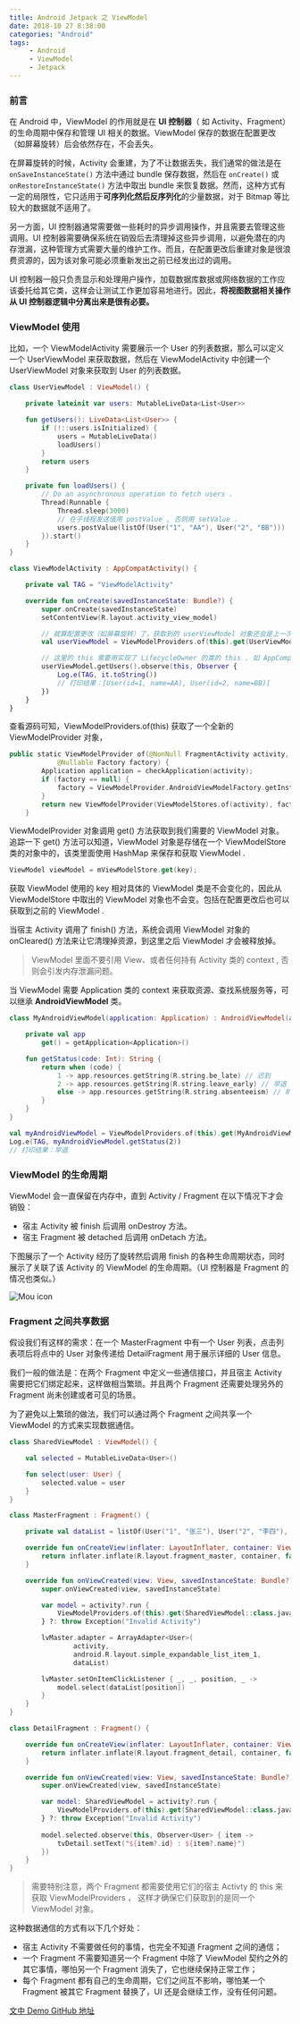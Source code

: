 ```yaml
---
title: Android Jetpack 之 ViewModel
date: 2018-10 27 8:38:00
categories: "Android"
tags:
     - Android
     - ViewModel
     - Jetpack
---
```







### 前言

在 Android 中，ViewModel 的作用就是在 **UI 控制器**（ 如 Activity、Fragment）的生命周期中保存和管理 UI 相关的数据。ViewModel 保存的数据在配置更改（如屏幕旋转）后会依然存在，不会丢失。

在屏幕旋转的时候，Activity 会重建，为了不让数据丢失，我们通常的做法是在 `onSaveInstanceState()` 方法中通过 bundle 保存数据，然后在 `onCreate()` 或 `onRestoreInstanceState()` 方法中取出 bundle 来恢复数据。然而，这种方式有一定的局限性，它只适用于**可序列化然后反序列化**的少量数据，对于 Bitmap 等比较大的数据就不适用了。

另一方面，UI 控制器通常需要做一些耗时的异步调用操作，并且需要去管理这些调用。UI 控制器需要确保系统在销毁后去清理掉这些异步调用，以避免潜在的内存泄漏，这种管理方式需要大量的维护工作。而且，在配置更改后重建对象是很浪费资源的，因为该对象可能必须重新发出之前已经发出过的调用。

UI 控制器一般只负责显示和处理用户操作，加载数据库数据或网络数据的工作应该委托给其它类，这样会让测试工作更加容易地进行。因此，**将视图数据相关操作从 UI 控制器逻辑中分离出来是很有必要。**

### ViewModel 使用

比如，一个 ViewModelActivity 需要展示一个 User 的列表数据，那么可以定义一个 UserViewModel 来获取数据，然后在 ViewModelActivity 中创建一个 UserViewModel 对象来获取到 User 的列表数据。

```Kotlin
class UserViewModel : ViewModel() {

    private lateinit var users: MutableLiveData<List<User>>

    fun getUsers(): LiveData<List<User>> {
        if (!::users.isInitialized) {
            users = MutableLiveData()
            loadUsers()
        }
        return users
    }

    private fun loadUsers() {
        // Do an asynchronous operation to fetch users .
        Thread(Runnable {
            Thread.sleep(3000)
            // 在子线程发送值用 postValue , 否则用 setValue .
            users.postValue(listOf(User("1", "AA"), User("2", "BB")))
        }).start()
    }
}
```

```Kotlin
class ViewModelActivity : AppCompatActivity() {

    private val TAG = "ViewModelActivity"

    override fun onCreate(savedInstanceState: Bundle?) {
        super.onCreate(savedInstanceState)
        setContentView(R.layout.activity_view_model)

        // 就算配置更改（如屏幕旋转）了，获取到的 userViewModel 对象还会是上一次的 UserViewModel 对象
        val userViewModel = ViewModelProviders.of(this).get(UserViewModel::class.java)

        // 这里的 this 需要用实现了 LifecycleOwner 的类的 this . 如 AppCompatActivity、FragmentActivity
        userViewModel.getUsers().observe(this, Observer {
            Log.e(TAG, it.toString())
            // 打印结果：[User(id=1, name=AA), User(id=2, name=BB)]
        })
    }
}
```

查看源码可知，ViewModelProviders.of(this) 获取了一个全新的 ViewModelProvider 对象，

```Kotlin
public static ViewModelProvider of(@NonNull FragmentActivity activity,
            @Nullable Factory factory) {
        Application application = checkApplication(activity);
        if (factory == null) {
            factory = ViewModelProvider.AndroidViewModelFactory.getInstance(application);
        }
        return new ViewModelProvider(ViewModelStores.of(activity), factory);
    }
```

ViewModelProvider 对象调用 get() 方法获取到我们需要的 ViewModel 对象。追踪一下 get() 方法可以知道，ViewModel 对象是存储在一个 ViewModelStore 类的对象中的，该类里面使用 HashMap 来保存和获取 ViewModel . 

```Kotlin
ViewModel viewModel = mViewModelStore.get(key);
```

获取 ViewModel 使用的 key 相对具体的 ViewModel 类是不会变化的，因此从 ViewModelStore 中取出的 ViewModel 对象也不会变。包括在配置更改后也可以获取到之前的 ViewModel .

当宿主 Activity 调用了 finish() 方法，系统会调用 ViewModel 对象的 onCleared() 方法来让它清理掉资源，到这里之后 ViewModel 才会被释放掉。

> ViewModel 里面不要引用 View、或者任何持有 Activity 类的 context , 否则会引发内存泄漏问题。

当 ViewModel 需要 Application 类的 context 来获取资源、查找系统服务等，可以继承 **AndroidViewModel** 类。 

```Kotlin
class MyAndroidViewModel(application: Application) : AndroidViewModel(application) {

    private val app
        get() = getApplication<Application>()

    fun getStatus(code: Int): String {
        return when (code) {
            1 -> app.resources.getString(R.string.be_late) // 迟到
            2 -> app.resources.getString(R.string.leave_early) // 早退
            else -> app.resources.getString(R.string.absenteeism) // 旷工
        }
    }
}
```

```Kotlin
val myAndroidViewModel = ViewModelProviders.of(this).get(MyAndroidViewModel::class.java)
Log.e(TAG, myAndroidViewModel.getStatus(2))
// 打印结果：早退
```

### ViewModel 的生命周期

ViewModel 会一直保留在内存中，直到 Activity / Fragment 在以下情况下才会销毁：

- 宿主 Activity 被 finish 后调用 onDestroy 方法。
- 宿主 Fragment 被 detached 后调用 onDetach 方法。

下图展示了一个 Activity 经历了旋转然后调用 finish 的各种生命周期状态，同时展示了关联了该 Activity 的 ViewModel 的生命周期。（UI 控制器是 Fragment 的情况也类似。）

![Mou icon](http://pcckwdbix.bkt.clouddn.com/viewmodel-lifecycle.png)

### Fragment 之间共享数据

假设我们有这样的需求：在一个 MasterFragment 中有一个 User 列表，点击列表项后将点中的 User 对象传递给 DetailFragment 用于展示详细的 User 信息。

我们一般的做法是：在两个 Fragment 中定义一些通信接口，并且宿主 Activity 需要把它们绑定起来，这样做相当繁琐。并且两个 Fragment 还需要处理另外的 Fragment 尚未创建或者可见的场景。

为了避免以上繁琐的做法，我们可以通过两个 Fragment 之间共享一个 ViewModel 的方式来实现数据通信。

```Kotlin
class SharedViewModel : ViewModel() {

    val selected = MutableLiveData<User>()

    fun select(user: User) {
        selected.value = user
    }
}
```

```Kotlin
class MasterFragment : Fragment() {

    private val dataList = listOf(User("1", "张三"), User("2", "李四"), User("3", "王五"))

    override fun onCreateView(inflater: LayoutInflater, container: ViewGroup?, savedInstanceState: Bundle?): View? {
        return inflater.inflate(R.layout.fragment_master, container, false)
    }

    override fun onViewCreated(view: View, savedInstanceState: Bundle?) {
        super.onViewCreated(view, savedInstanceState)

        var model = activity?.run {
            ViewModelProviders.of(this).get(SharedViewModel::class.java)
        } ?: throw Exception("Invalid Activity")

        lvMaster.adapter = ArrayAdapter<User>(
                activity,
                android.R.layout.simple_expandable_list_item_1,
                dataList)

        lvMaster.setOnItemClickListener { _, _, position, _ ->
            model.select(dataList[position])
        }
    }
}
```

```Kotlin
class DetailFragment : Fragment() {

    override fun onCreateView(inflater: LayoutInflater, container: ViewGroup?, savedInstanceState: Bundle?): View? {
        return inflater.inflate(R.layout.fragment_detail, container, false)
    }

    override fun onViewCreated(view: View, savedInstanceState: Bundle?) {
        super.onViewCreated(view, savedInstanceState)

        var model: SharedViewModel = activity?.run {
            ViewModelProviders.of(this).get(SharedViewModel::class.java)
        } ?: throw Exception("Invalid Activity")
        
        model.selected.observe(this, Observer<User> { item ->
            tvDetail.setText("${item?.id} : ${item?.name}")
        })
    }
}
```

> 需要特别注意，两个 Fragment 都需要使用它们的宿主 Activty 的 this 来获取 ViewModelProviders ， 这样才确保它们获取到的是同一个 ViewModel 对象。

这种数据通信的方式有以下几个好处：

- 宿主 Activity 不需要做任何的事情，也完全不知道 Fragment 之间的通信；
- 一个 Fragment 不需要知道另一个 Fragment 中除了 ViewModel 契约之外的其它事情，哪怕另一个 Fragment 消失了，它也继续保持正常工作；
- 每个 Fragment 都有自己的生命周期，它们之间互不影响，哪怕某一个 Fragment 被其它 Fragment 替换了，UI 还是会继续工作，没有任何问题。


[文中 Demo GitHub 地址](https://github.com/zhich/AndroidJetpackDemo)